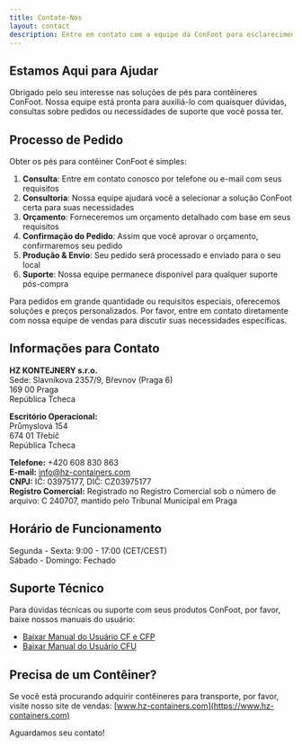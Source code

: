 ```yaml
---
title: Contate-Nos
layout: contact
description: Entre em contato com a equipe da ConFoot para esclarecimentos, pedidos e suporte.
---
```


## Estamos Aqui para Ajudar

Obrigado pelo seu interesse nas soluções de pés para contêineres ConFoot. Nossa equipe está pronta para auxiliá-lo com quaisquer dúvidas, consultas sobre pedidos ou necessidades de suporte que você possa ter.

## Processo de Pedido

Obter os pés para contêiner ConFoot é simples:

1. **Consulta**: Entre em contato conosco por telefone ou e-mail com seus requisitos
2. **Consultoria**: Nossa equipe ajudará você a selecionar a solução ConFoot certa para suas necessidades
3. **Orçamento**: Forneceremos um orçamento detalhado com base em seus requisitos
4. **Confirmação do Pedido**: Assim que você aprovar o orçamento, confirmaremos seu pedido
5. **Produção & Envio**: Seu pedido será processado e enviado para o seu local
6. **Suporte**: Nossa equipe permanece disponível para qualquer suporte pós-compra

Para pedidos em grande quantidade ou requisitos especiais, oferecemos soluções e preços personalizados. Por favor, entre em contato diretamente com nossa equipe de vendas para discutir suas necessidades específicas.

## Informações para Contato

**HZ KONTEJNERY s.r.o.**  
Sede: Slavníkova 2357/9, Břevnov (Praga 6)  
169 00 Praga  
República Tcheca

**Escritório Operacional:**  
Průmyslová 154  
674 01 Třebíč  
República Tcheca

**Telefone:** +420 608 830 863  
**E-mail:** [info@hz-containers.com](mailto:info@hz-containers.com)  
**CNPJ:** IČ: 03975177, DIČ: CZ03975177  
**Registro Comercial:** Registrado no Registro Comercial sob o número de arquivo: C 240707, mantido pelo Tribunal Municipal em Praga

## Horário de Funcionamento

Segunda - Sexta: 9:00 - 17:00 (CET/CEST)  
Sábado - Domingo: Fechado

## Suporte Técnico

Para dúvidas técnicas ou suporte com seus produtos ConFoot, por favor, baixe nossos manuais do usuário:
- [Baixar Manual do Usuário CF e CFP](/wp-content/uploads/2021/07/confoot_navod-k-pouziti_CZ.pdf)
- [Baixar Manual do Usuário CFU](/wp-content/uploads/2022/02/confoot_CFU_navod-k-pouziti_CZ.pdf)

## Precisa de um Contêiner?

Se você está procurando adquirir contêineres para transporte, por favor, visite nosso site de vendas:
[www.hz-containers.com](https://www.hz-containers.com)

Aguardamos seu contato!